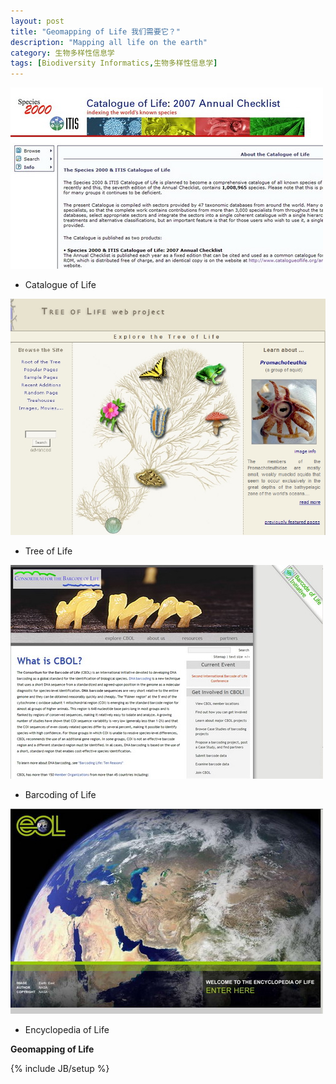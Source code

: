 ```yaml
---
layout: post
title: "Geomapping of Life 我们需要它？"
description: "Mapping all life on the earth"
category: 生物多样性信息学
tags: [Biodiversity Informatics,生物多样性信息学]
---
```


![COL首页](/assets/images/2009/3/vtheme12.jpg)

* Catalogue of Life

![TOL首页](/assets/images/2009/3/vtheme10.jpg)

* Tree of Life

![CBOL首页](/assets/images/2009/3/vtheme11.jpg)

* Barcoding of Life

![EOL首页](/assets/images/2009/3/vtheme9.jpg)

* Encyclopedia of Life

**Geomapping of Life**

{% include JB/setup %}
